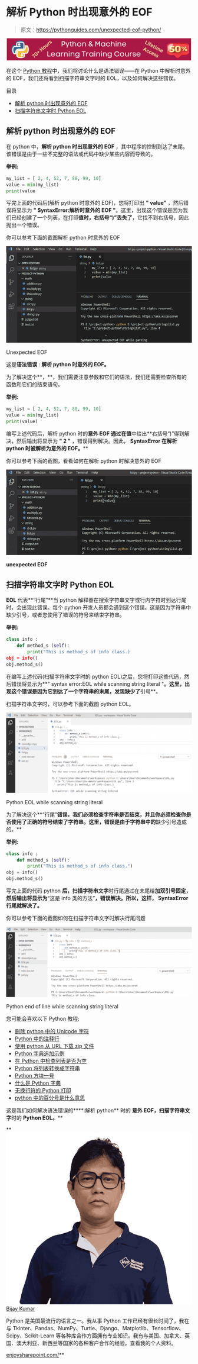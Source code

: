 # 解析 Python 时出现意外的 EOF

> 原文：<https://pythonguides.com/unexpected-eof-python/>

[![Python & Machine Learning training courses](img/49ec9c6da89a04c9f45bab643f8c765c.png)](https://sharepointsky.teachable.com/p/python-and-machine-learning-training-course)

在这个 [Python 教程](https://pythonguides.com/python-download-and-installation/)中，我们将讨论什么是语法错误——在 Python 中解析时意外的 EOF，我们还将看到扫描字符串文字时的 EOL，以及如何解决这些错误。

目录

[](#)

*   [解析 python 时出现意外的 EOF](#Unexpected_EOF_while_parsing_python "Unexpected EOF while parsing python")
*   [扫描字符串文字时 Python EOL](#Python_EOL_while_scanning_string_literal "Python EOL while scanning string literal")

## 解析 python 时出现意外的 EOF

在 python 中，**解析 python 时出现意外的 EOF** ，其中程序的控制到达了末尾。该错误是由于一些不完整的语法或代码中缺少某些内容而导致的。

**举例:**

```py
my_list = [ 2, 4, 52, 7, 88, 99, 10]
value = min(my_list)
print(value
```

写完上面的代码后(解析 python 时意外的 EOF)，您将打印出 **" value"** ，然后错误将显示为 **" SyntaxError:解析时意外的 EOF "**。这里，出现这个错误是因为我们已经创建了一个列表，在打印**值时，右括号“)”丢失了**，它找不到右括号，因此抛出一个错误。

你可以参考下面的截图解析 python 时意外的 EOF

![Unexpected EOF while parsing python](img/e1dce61f2c6a7c373af003fdd39a213f.png "Unexpected EOF while parsing python")

Unexpected EOF

这是**语法错误** : **解析 python 时意外的 EOF。**

为了解决这个**，**，我们需要注意参数和它们的语法，我们还需要检查所有的函数和它们的结束语句。

**举例:**

```py
my_list = [ 2, 4, 52, 7, 88, 99, 10]
value = min(my_list)
print(value)
```

编写上述代码后，解析 python 时的**意外 EOF 通过在值**中给出**右括号“)”得到解决，然后输出将显示为 **" 2 "** ，错误得到解决。因此， **SyntaxError 在解析 python 时被解析为意外的 EOF。****

你可以参考下面的截图，看看如何在解析 python 时解决意外的 EOF

![Unexpected EOF while parsing python](img/92ff9c0f34fab9c4a4193e3e8e526e0c.png "Unexpected EOF while parsing python 1")

**unexpected EOF**

## 扫描字符串文字时 Python EOL

**EOL** 代表**“行尾”**当 python 解释器在搜索字符串文字或行内字符时到达行尾时，会出现此错误。每个 python 开发人员都会遇到这个错误。这是因为字符串中缺少引号，或者您使用了错误的符号来结束字符串。

**举例:**

```py
class info :
    def method_s (self):
        print("This is method_s of info class.)
obj = info()
obj.method_s()
```

在编写上述代码(扫描字符串文字时的 python EOL)之后，您将打印这些代码，然后错误将显示为**" syntax error:EOL while scanning string literal "**。这里，出现这个错误是因为它到达了一个字符串的末尾，发现缺少了**引号**。

扫描字符串文字时，可以参考下面的截图 python EOL。

![Python EOL while scanning string literal](img/8cc522bd28c96e66696470c72d555790.png "Python EOL while scanning string literal")

Python EOL while scanning string literal

为了解决这个**“行尾”**错误，我们必须检查字符串是否结束，并且你必须检查你是否使用了正确的符号结束了字符串。这里，错误是由于字符串中的**缺少引号造成的。**

**举例:**

```py
class info :
    def method_s (self):
        print("This is method_s of info class.")
obj = info()
obj.method_s()
```

写完上面的代码 python **后，扫描字符串文字**时行尾通过在末尾给**加双引号固定，然后输出将显示为**“这是 info 类的方法”**，错误解决。所以，这样， **SyntaxError 行尾**就解决了。**

你可以参考下面的截图如何在扫描字符串文字时解决行尾问题

![Python end of line while scanning string literal](img/9cbdff9108f18d0847a612ea6a195a1d.png "Python end of line while scanning string literal")

Python end of line while scanning string literal

您可能会喜欢以下 Python 教程:

*   [删除 python 中的 Unicode 字符](https://pythonguides.com/remove-unicode-characters-in-python/)
*   [Python 中的注释行](https://pythonguides.com/comment-lines-in-python/)
*   [使用 python 从 URL 下载 zip 文件](https://pythonguides.com/download-zip-file-from-url-using-python/)
*   [Python 字典追加示例](https://pythonguides.com/python-dictionary-append/)
*   [在 Python 中检查列表是否为空](https://pythonguides.com/check-if-a-list-is-empty-in-python/)
*   [Python 将列表转换成字符串](https://pythonguides.com/python-convert-list-to-string/)
*   [Python 方块一号](https://pythonguides.com/python-square-a-number/)
*   [什么是 Python 字典](https://pythonguides.com/create-a-dictionary-in-python/)
*   [无换行符的 Python 打印](https://pythonguides.com/python-print-without-newline/)
*   [python 中的百分号是什么意思](https://pythonguides.com/percent-sign-mean-in-python/)

这是我们如何解决语法错误的****:解析 python** 时的 **意外 EOF，扫描字符串文字**时的 **Python EOL。****

**![Bijay Kumar MVP](img/9cb1c9117bcc4bbbaba71db8d37d76ef.png "Bijay Kumar MVP")[Bijay Kumar](https://pythonguides.com/author/fewlines4biju/)

Python 是美国最流行的语言之一。我从事 Python 工作已经有很长时间了，我在与 Tkinter、Pandas、NumPy、Turtle、Django、Matplotlib、Tensorflow、Scipy、Scikit-Learn 等各种库合作方面拥有专业知识。我有与美国、加拿大、英国、澳大利亚、新西兰等国家的各种客户合作的经验。查看我的个人资料。

[enjoysharepoint.com/](https://enjoysharepoint.com/)[](https://www.facebook.com/fewlines4biju "Facebook")[](https://www.linkedin.com/in/fewlines4biju/ "Linkedin")[](https://twitter.com/fewlines4biju "Twitter")**